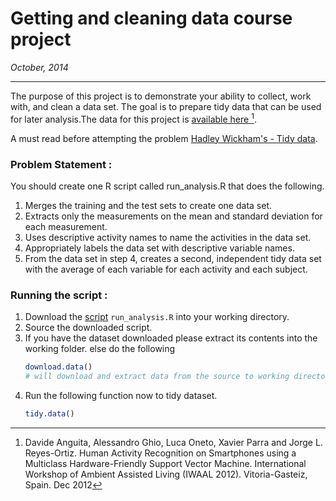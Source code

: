 # Getting and cleaning data course project
*October, 2014*
* * *

The purpose of this project is to demonstrate your ability to collect, work with, and clean a data set. The goal is to prepare tidy data that can be used for later analysis.The data for this project is [available here ](http://archive.ics.uci.edu/ml/datasets/Human+Activity+Recognition+Using+Smartphones) [^1]. 

A must read before attempting the problem [Hadley Wickham's - Tidy data](http://vita.had.co.nz/papers/tidy-data.pdf). 
### Problem Statement :

You should create one R script called run_analysis.R that does the following.    

1. Merges the training and the test sets to create one data set.
1. Extracts only the measurements on the mean and standard deviation for each measurement. 
1. Uses descriptive activity names to name the activities in the data set.
1. Appropriately labels the data set with descriptive variable names. 
1. From the data set in step 4, creates a second, independent tidy data set with the average of each variable for each activity and each subject.

### Running the script : 

1. Download the [script]() `run_analysis.R` into your working directory.
1. Source the downloaded script. 
1. If you have the dataset downloaded please extract its contents into the working folder. else do the following    
	```r
	download.data() 
	# will download and extract data from the source to working directory
	```
1. Run the following function  now to tidy dataset.
    ```r
    tidy.data() 
    ```    




[^1]: Davide Anguita, Alessandro Ghio, Luca Oneto, Xavier Parra and Jorge L. Reyes-Ortiz. Human Activity Recognition on Smartphones using a Multiclass Hardware-Friendly Support Vector Machine. International Workshop of Ambient Assisted Living (IWAAL 2012). Vitoria-Gasteiz, Spain. Dec 2012 

